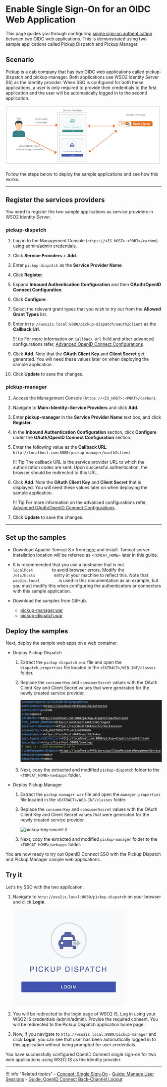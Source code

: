 # Enable Single Sign-On for an OIDC Web Application

This page guides you through configuring [single sign-on authentication](../../../references/concepts/single-sign-on) between two OIDC web applications. This is demonstrated using two sample applications called Pickup Dispatch and Pickup Manager.

## Scenario

Pickup is a cab company that has two OIDC web applications called pickup-dispatch and pickup-manager. Both applications use WSO2 Identity Server (IS) as the identity provider. When SSO is configured for both these applications, a user is only required to provide their credentials to the first application and the user will be automatically logged in to the second application.

![OIDC SSO scenario](../../assets/img/samples/oidc-sso-scenario-diagram.png)

Follow the steps below to deploy the sample applications and see how this works. 

----

## Register the services providers

You need to register the two sample applications as service providers in WSO2 Identity Server.

### pickup-dispatch

1. Log in to the Management Console (`https://<IS_HOST>:<PORT>/carbon`) using admin/admin credentials. 

2. Click **Service Providers** > **Add**. 

3. Enter `pickup-dispatch` as the **Service Provider Name**.
 
4. Click **Register**.
    
5. Expand **Inbound Authentication Configuration** and then **OAuth/OpenID Connect Configuration**. 

6. Click **Configure**.   

7. Select the relevant grant types that you wish to try out from the **Allowed Grant Types** list. 
        
8.  Enter `http://wso2is.local:8080/pickup-dispatch/oauth2client` as the **Callback Url**.
    
    !!! tip
        For more information on `Callback Url` field and other advanced configurations
        refer, [Advanced OpenID Connect Configurations](../../guides/login/oauth-app-config-advanced)
        
9.  Click **Add**. Note that the **OAuth Client Key** and **Client Secret** get generated. You will need these values later on when deploying the sample application.

10.  Click **Update** to save the changes.

### pickup-manager

1. Access the Management Console (`https://<IS_HOST>:<PORT>/carbon`).

2. Navigate to **Main**>**Identity**>**Service Providers** and click **Add**.

3. Enter **pickup-manager** in the **Service Provider Name** text box,
    and click **Register**.

4. In the **Inbound Authentication Configuration** section, click
    **Configure** under the **OAuth/OpenID Connect Configuration** section.
    
5. Enter the following value as the **Callback URL**: `http://localhost.com:8080/pickup-manager/oauth2client`

    !!! Tip
        The callback URL is the service provider URL to which the authorization codes are sent. Upon successful authentication, the browser should be redirected to this URL. 

6. Click **Add**. Note the **OAuth Client Key** and **Client Secret** that is displayed. You will need these values later on when deploying the sample application.

    !!! Tip
        For more information on the advanced configurations
        refer, [Advanced OAuth/OpenID Connect Configurations](../../guides/login/oauth-app-config-advanced).

5.  Click **Update** to save the changes.

----

## Set up the samples

-   Download Apache Tomcat 8.x from
[here](https://tomcat.apache.org/download-80.cgi) and install. Tomcat
server installation location will be referred as `<TOMCAT_HOME>` later
in this guide.      

-   It is recommended that you use a hostname that is not
`          localhost         ` to avoid browser errors. Modify the
`          /etc/hosts         ` entry in your machine to reflect this.
Note that `          wso2is.local         ` is used in
this documentation as an example, but you must modify this when
configuring the authenticators or connectors with this sample
application.

-   Download the samples from GitHub.
    -   [pickup-manager.war](https://github.com/wso2/samples-is/releases/download/v4.3.0/pickup-manager.war)
    -   [pickup-dispatch.war](https://github.com/wso2/samples-is/releases/download/v4.3.0/pickup-dispatch.war)

## Deploy the samples

Next, deploy the sample web apps on a web container.

-   Deploy Pickup Dispatch

    1. Extract the `pickup-dispatch.war` file and open the `dispatch.properties` file located in the `<EXTRACT>/WEB-INF/classes` folder.

    2. Replace the `consumerKey` and `consumerSecret` values with the OAuth Client Key and Client Secret values that were generated for the newly created service provider.

        ![Configurations of Pickup Dispatch application](../../assets/img/fragments/pickup-key-secret.png)

    3. Next, copy the extracted and modified `pickup-dispatch` folder to the `<TOMCAT_HOME>/webapps` folder.

-   Deploy Pickup Manager

    1. Extract the `pickup-manager.war` file and open the `manager.properties` file located in the `<EXTRACT>/WEB-INF/classes` folder.

    2. Replace the `consumerKey` and `consumerSecret` values with the OAuth Client Key and Client Secret values that were generated for the newly created service provider.

        ![pickup-key-secret-2](../../../assets/img/fragments/pickup-key-secret-2.png)

    3. Next, copy the extracted and modified `pickup-manager` folder to the `<TOMCAT_HOME>/webapps` folder.

You are now ready to try out OpenID Connect SSO with the Pickup Dispatch and Pickup Manager sample web applications.

## Try it

Let's try SSO with the two application.

1. Navigate to `http://wso2is.local:8080/pickup-dispatch` on your browser and click **Login**.

    ![Pickup Dispatch login](../../assets/img/samples/dispatch-login.png)

2. You will be redirected to the login page of WSO2 IS. Log in using your WSO2 IS credentials (admin/admin). Provide the required consent.
You will be redirected to the Pickup Dispatch application home page.

3. Now, if you navigate to `http://wso2is.local:8080/pickup-manager` and click **Login**, you can see that user has been automatically logged in to this application without being prompted for user credentials.

You have successfully configured OpenID Connect single sign-on for two web applications using WSO2 IS as the identity provider.

----

!!! info "Related topics"
    - [Concept: Single Sign-On](../../../references/concepts/single-sign-on)
    - [Guide: Manage User Sessions](../session-management-logout)
    - [Guide: OpenID Connect Back-Channel Logout](../oidc-backchannel-logout)